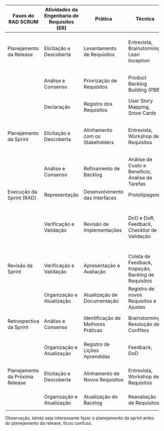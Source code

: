 | Fases do RAD SCRUM              | Atividades da Engenharia de Requisitos (ER) | Prática                            | Técnica                                             | Resultados Esperados                                                                          | Consistência entre fase e atividade                                 | Consistência entre Fase e prática          | Consistência entre Fase e técnica                           | Conssistência entre Fase e resultado esperado                 |
| ------------------------------- | ------------------------------------------- | ---------------------------------- | --------------------------------------------------- | --------------------------------------------------------------------------------------------- | -------------------------------------------------------------------- | ------------------------------------------- | ------------------------------------------------------------ | ------------------------------------------------------------- |
| Planejamento da Release         | Elicitação e Descoberta                     | Levantamento de Requisitos         | Entrevista, Brainstorming, Lean Inception           | Descoberta dos requisitos e definição da Release                                              | Ok                                                                   | Ok                                          | Ok                                                           | Ok, mas deveria ter específicado que são os requisitos brutos |
|                                 | Análise e Consenso                          | Priorização de Requisitos          | Product Backlog Building (PBB)                      | Definição das funcionalidades a serem implementadas                                           | Ok                                                                   | Ok                                          | Ok                                                           | Ok                                                            |
|                                 | Declaração                                  | Registro dos Requisitos            | User Story Mapping, Snow Cards                      | Especificação das histórias de usuário                                                        | Ok                                                                   | Ok                                          | Ok                                                           | Ok                                                            |
| Planejamento da Sprint          | Elicitação e Descoberta                     | Alinhamento com os Stakeholders    | Entrevista, Workshop de Requisitos                  | Identificação das necessidades do usuário para o desenvolvimento da sprint                    | As necessidades ja deveriam estar definidas na fase anterior | Ok                                          | Ok                                                           | Ok                                                            |
|                                 | Análise e Consenso                          | Refinamento de Backlog             | Análise de Custo e Benefício, Análise de Tarefas    | Priorização do Backlog                                                                        | Ok                                                                   | Ok                                          | Ok                                                           | Ok                                                            |
| Execução da Sprint (RAD)        | Representação                               | Desenvolvimento das Interfaces     | Prototipagem                                        | Protótipos para Validação                                                                     | Ok                                                                   | Ok                                          | Ok                                                           | Ok                                                            |
|                                 | Verificação e Validação                     | Revisão de Implementações          | DoD e DoR, Feedback, Checklist de Validação         | Requisitos validados e revisados de acordo com as tarefas designadas na etapa de planejamento | Ok                                                                   | Ok                                          | Ok                                                           | Ok                                                            |
| Revisão da Sprint               | Verificação e Validação                     | Apresentação e Avaliação           | Coleta de Feedback, Inspeção, Backlog de Requisitos | Validação dos Resultados Entregues                                                            | Ok                                                                   | Ok                                          | Ok                                                           | Ok                                                            |
|                                 | Organização e Atualização                   | Atualização de Documentação        | Registro de novos Requisitos e Ajustes              | Registro de novos Requisitos e Ajustes                                                        | Ok                                                                   | Ok                                          | Ok                                                           | Ok                                                            |
| Retrospectiva da Sprint         | Análise e Consenso                          | Identificação de Melhores Práticas | Brainstorming, Resolução de Conflitos               | Melhorias identificadas para o próximo ciclo                                                  | Ok                                                                   | Ok                                          | Ok                                                           | Ok                                                            |
|                                 | Organização e Atualização                   | Registro de Lições Aprendidas      | Feedback, DoD                                       | Aprendizado contínuo documentado                                                              | Ok                                                                   | Ok                                          | Falta detalhamento sobre o feedback | Ok                                                            |
| Planejamento da Próxima Release | Elicitação e Descoberta                     | Alinhamento de Novos Requisitos    | Entrevista, Workshop de Requisitos                  | Novos requisitos e ajustes a serem implementados                                              | Ok                                                                   | Não, alinhamento seria, análise e consenso. | Ok                                                           | Ok                                                            |
|                                 | Organização e Atualização                   | Atualização do Backlog             | Reavaliação de Requisitos                           | Priorização dos requisitos para a nova release                                                | Ok                                                                   | Ok                                          | Ok                                                           | Ok                                                            |

Observação, talvez seja interessante fazer o planejamento da sprint antes do planejamento da release, ficou confuso.
